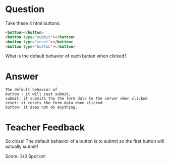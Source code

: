 # Question
Take these 4 html buttons:

```html
<button></button>
<button type="submit"></button>
<button type="reset"></button>
<button type="button"></button>
```

What is the default behavior of each button when clicked?

# Answer
    The default behavior of 
    button : it will just submit,
    submit: it submits the the form data to the server when clicked
    reset: it resets the form data when clicked
    button: it does not do anything. 

# Teacher Feedback

So close! The default behavior of a button is to submit so the first button will actually submit!

Score: 3/3
Spot on!